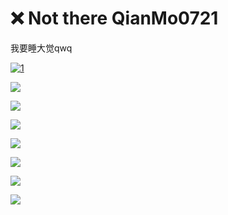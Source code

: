 # ❌ Not there QianMo0721

我要睡大觉qwq

[![1](https://github-readme-stats.vercel.app/api?username=QianMoo0121)](https://github.com/anuraghazra/github-readme-stats)

![](https://img.shields.io/badge/Jvav-noob-blue)

![](https://img.shields.io/badge/NodeJS-wtf-blue)

![](https://img.shields.io/badge/HTML_CSS-I_know_I_was_wrong-blue)

![](https://img.shields.io/badge/JvavScript-ciodkdkfknfw-blue)

![](https://img.shields.io/badge/Vue-idk-blue)

![](https://img.shields.io/badge/淘宝客服-骚-blue)

![](https://img.shields.io/badge/番茄炒蛋-更骚-blue)
